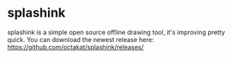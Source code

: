 # splashink
splashink is a simple open source offline drawing tool, it's improving pretty quick. You can download the newest release here:  https://github.com/octakat/splashink/releases/
